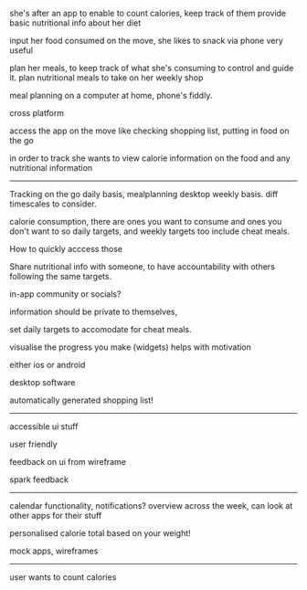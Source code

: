 she's after an app to enable to count calories, keep track of them
provide basic nutritional info about her diet

input her food consumed on the move, she likes to snack
via phone very useful

plan her meals, to keep track of what she's consuming to control and guide it.
plan nutritional meals to take on her weekly shop

meal planning on a computer at home, phone's fiddly.

cross platform

access the app on the move like checking shopping list, putting in food on the go

in order to track she wants to view calorie information on the food and any nutritional information 

___
Tracking on the go daily basis, mealplanning desktop weekly basis.
diff timescales to consider.

calorie consumption, there are ones you want to consume and ones you don't want to so daily targets, and weekly targets too
include cheat meals.

How to quickly acccess those 

Share nutritional info with someone, to have accountability with others following the same targets.

in-app community or socials?

information should be private to themselves, 

set daily targets to accomodate for cheat meals.

visualise the progress you make (widgets) helps with motivation 

either ios or android

desktop software 

automatically generated shopping list!
___

accessible ui stuff

user friendly

feedback on ui from wireframe 

spark feedback 
____

calendar functionality, notifications?
overview across the week, can look at other apps for their stuff

personalised calorie total based on your weight!

mock apps, wireframes

___
user wants to count calories

